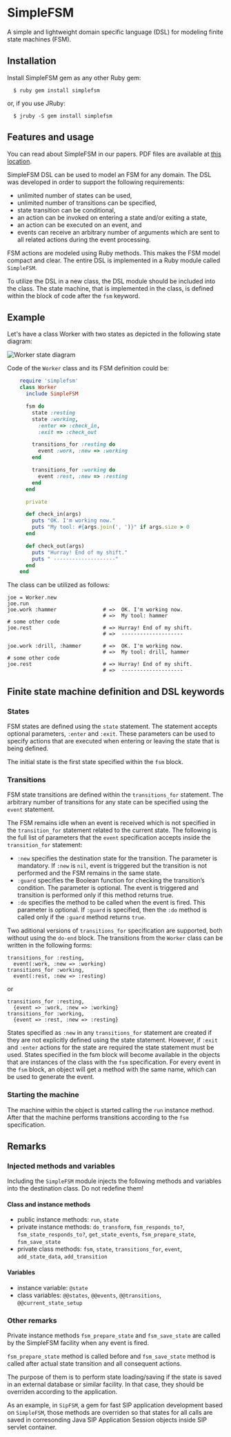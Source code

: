 # SimpleFSM

A simple and lightweight domain specific language (DSL) for modeling finite state machines (FSM).

## Installation

Install SimpleFSM gem as any other Ruby gem:

      $ ruby gem install simplefsm

or, if you use JRuby:

      $ jruby -S gem install simplefsm

## Features and usage

You can read about SimpleFSM in our papers. PDF files are available at [this location](http://scholar.google.com/citations?user=7RoQiiQAAAAJ).

SimpleFSM DSL can be used to model an FSM for any domain. The DSL was developed in order to support the following requirements:

 - unlimited number of states can be used,
 - unlimited number of transitions can be specified,
 - state transition can be conditional, 
 - an action can be invoked on entering a state and/or exiting a state,
 - an action can be executed on an event, and
 - events can receive an arbitrary number of arguments which are sent to all related actions during the event processing.

FSM actions are modeled using Ruby methods. This makes the FSM model compact and clear. The entire DSL is implemented in a Ruby module called `SimpleFSM`.

To utilize the DSL in a new class, the DSL module
should be included into the class. The state machine,
that is implemented in the class, is defined within the
block of code after the `fsm` keyword.

## Example

Let's have a class Worker with two states as depicted in the following state diagram:

![Worker state diagram](http://edin.ictlab.com.ba/images/worker.png)

Code of the `Worker` class and its FSM definition could be:
```ruby
    require 'simplefsm'
    class Worker
      include SimpleFSM

      fsm do
        state :resting
        state :working, 
          :enter => :check_in, 
          :exit => :check_out

        transitions_for :resting do
          event :work, :new => :working
        end

        transitions_for :working do
          event :rest, :new => :resting
        end
      end

      private

      def check_in(args)
        puts "OK. I'm working now."
        puts "My tool: #{args.join(', ')}" if args.size > 0
      end

      def check_out(args)
        puts "Hurray! End of my shift."
        puts " --------------------"
      end
    end
```

The class can be utilized as follows:

<!-- language-all: lang-rb -->
    joe = Worker.new
    joe.run
    joe.work :hammer               # =>  OK. I'm working now.
                                   # =>  My tool: hammer
    # some other code
    joe.rest                       # => Hurray! End of my shift.
                                   # =>  -------------------- 

    joe.work :drill, :hammer       # =>  OK. I'm working now.
                                   # =>  My tool: drill, hammer
    # some other code
    joe.rest                       # => Hurray! End of my shift.
                                   # =>  -------------------- 

## Finite state machine definition and DSL keywords

### States

FSM states are defined using the `state` statement. The statement accepts optional
parameters, `:enter` and `:exit`. These parameters
can be used to specify actions that are executed when
entering or leaving the state that is being defined.

The initial state is the first state specified within the `fsm` block.

### Transitions

FSM state transitions are defined within the
`transitions_for` statement. The arbitrary number
of transitions for any state can be specified using the
`event` statement.

The FSM remains idle when an event is received which is not
specified in the `transition_for` statement related to
the current state.
The following is the full list of parameters that the `event` specification accepts inside the `transition_for` statement:

- `:new` specifies the destination state for the transition. The parameter is mandatory. If `:new` is `nil`, event is triggered but the transition is not performed
and the FSM remains in the same state.
- `:guard` specifies the Boolean function for checking the transition’s condition. The parameter is optional. The event is triggered and transition is performed only if this method returns true.
- `:do` specifies the method to be called when the event is fired. This parameter is optional. If `:guard` is specified, then the `:do` method is called only if the `:guard` method returns `true`.

Two aditional versions of `transitions_for` specification are supported, both without using the `do-end` block. 
The transitions from the `Worker` class can be written in the following forms:

    transitions_for :resting,
      event(:work, :new => :working)
    transitions_for :working,
      event(:rest, :new => :resting)

 or

    transitions_for :resting,
      {event => :work, :new => :working}
    transitions_for :working,
      {event => :rest, :new => :resting}

States specified as `:new` in any `transitions_for` statement are created if they are not explicitly defined using the state statement.
However, if `:exit` and `:enter` actions for the state are required the state statement must be used. States specified in the fsm block will become available in
the objects that are instances of the class with the `fsm` specification. For every event in the `fsm` block, an object will get a method with the same name, which
can be used to generate the event.

### Starting the machine

  The machine within the object is started calling the `run` instance method. After that the machine performs transitions according to the `fsm` specification.

## Remarks

### Injected methods and variables

Including the `SimpleFSM` module injects the following methods and variables into the destination class. Do not redefine them!

#### Class and instance methods
- public instance methods: `run`, `state`
- private instance methods: `do_transform`, `fsm_responds_to?`, `fsm_state_responds_to?`, `get_state_events`, `fsm_prepare_state`, `fsm_save_state`
- private class methods: `fsm`, `state`, `transitions_for`, `event`, `add_state_data`, `add_transition`

#### Variables

- instance variable: `@state`
- class variables: `@@states`, `@@events`, `@@transitions`, `@@current_state_setup`
### Other remarks

Private instance methods `fsm_prepare_state` and `fsm_save_state` are called by the SimpleFSM facility when any event is fired.

`fsm_prepare_state` method is called before and
`fsm_save_state` method is called after actual state transition and all consequent actions. 

The purpose of them is to perform state loading/saving if the state is saved in an external database or similar facility. In that case, they
should be overriden according to the application. 

As an example, in `SipFSM`, a gem for fast SIP application development based on `SimpleFSM`, those methods are overriden so that states for all calls are saved in corresonding Java SIP Application Session objects inside SIP servlet container.



